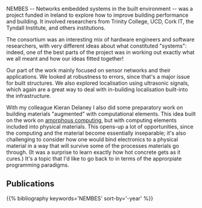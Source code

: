 <!--
.. title: NEMBES
.. slug: nembes
.. date: 2021-10-07 13:52:41 BST
.. tags: pervasive systems, embedded systems, project, ie
.. category: research
.. link:
.. description:
.. type: text
-->

NEMBES -- Networks embedded systems in the built environment -- was a
project funded in Ireland to explore how to improve building
performance and building.  It involved researchers from Trinity
College, UCD, Cork IT, the Tyndall Institute, and others institutions.

The consortium was an interesting mix of hardware engineers and
software researchers, with very different ideas about what constituted
"systems": indeed, one of the best parts of the project was in working
out exactly what we all meant and how our ideas fitted together!

Our part of the work mainly focused on sensor networks and their
applications. We looked at robustness to errors, since that's a major
issue for built structures. We also explored localisation using
ultrasonic signals, which again are a great way to deal with
in-building localisation built-into the infrastructure.

With my colleague Kieran Delaney I also did some preparatory work on
building materials "augmented" with computational elements. This idea
built on the work on [amorphous
computing](https://en.wikipedia.org/wiki/Amorphous_computing), but with
computing elements included into physical materials. This opens-up a
lot of opportunities, since the computing and the material become
essentially inseparable; it's also challenging to consider how one
would bind electronics to a physical material in a way that will
survive some of the processes materials go through. (It was a surprise
to learn exactly how hot concrete gets as it cures.) It's a topic that
I'd like to go back to in terms of the approrpiate programming
paradigms.


Publications
------------

{{% bibliography keywords='NEMBES' sort-by='-year' %}}
